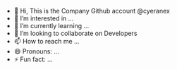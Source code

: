 - 👋 Hi, This is the Company Github account @cyeranex
- 👀 I’m interested in ...
- 🌱 I’m currently learning ...
- 💞️ I’m looking to collaborate on Developers
- 📫 How to reach me ...
- 😄 Pronouns: ...
- ⚡ Fun fact: ...

<!---
cyeranex/cyeranex is a ✨ special ✨ repository because its `README.md` (this file) appears on your GitHub profile.
You can click the Preview link to take a look at your changes.
--->
